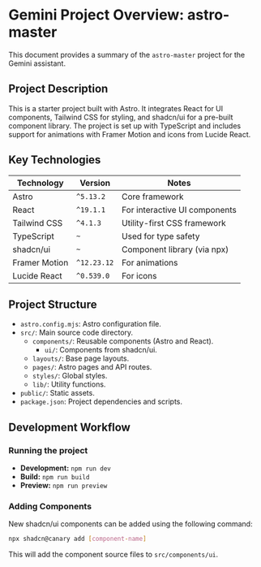 # Gemini Project Overview: astro-master

This document provides a summary of the `astro-master` project for the Gemini assistant.

## Project Description

This is a starter project built with Astro. It integrates React for UI components, Tailwind CSS for styling, and shadcn/ui for a pre-built component library. The project is set up with TypeScript and includes support for animations with Framer Motion and icons from Lucide React.

## Key Technologies

| Technology      | Version      | Notes                               |
| --------------- | ------------ | ----------------------------------- |
| Astro           | `^5.13.2`    | Core framework                      |
| React           | `^19.1.1`    | For interactive UI components       |
| Tailwind CSS    | `^4.1.3`     | Utility-first CSS framework         |
| TypeScript      | `~`          | Used for type safety                |
| shadcn/ui       | `~`          | Component library (via npx)         |
| Framer Motion   | `^12.23.12`  | For animations                      |
| Lucide React    | `^0.539.0`   | For icons                           |

## Project Structure

- `astro.config.mjs`: Astro configuration file.
- `src/`: Main source code directory.
  - `components/`: Reusable components (Astro and React).
    - `ui/`: Components from shadcn/ui.
  - `layouts/`: Base page layouts.
  - `pages/`: Astro pages and API routes.
  - `styles/`: Global styles.
  - `lib/`: Utility functions.
- `public/`: Static assets.
- `package.json`: Project dependencies and scripts.

## Development Workflow

### Running the project

- **Development:** `npm run dev`
- **Build:** `npm run build`
- **Preview:** `npm run preview`

### Adding Components

New shadcn/ui components can be added using the following command:
```bash
npx shadcn@canary add [component-name]
```

This will add the component source files to `src/components/ui`.
